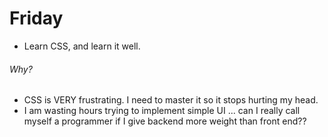 # Friday

- Learn CSS, and learn it well.

###### Why?
- CSS is VERY frustrating. I need to master it so it stops hurting my head. 
- I am wasting hours trying to implement simple UI ... can I really call myself a programmer if I give backend more weight than front end??
    
